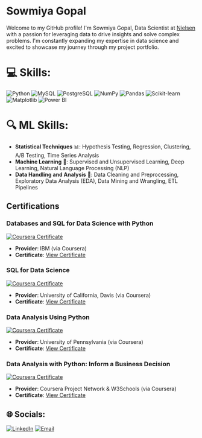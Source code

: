 # Sowmiya Gopal
Welcome to my GitHub profile! I'm Sowmiya Gopal, Data Scientist at [Nielsen](https://www.nielsen.com/) with a passion for leveraging data to drive insights and solve complex problems. I'm constantly expanding my expertise in data science and excited to showcase my journey through my project portfolio.

# 💻 Skills:
![Python](https://img.shields.io/badge/python-3670A0?style=for-the-badge&logo=python&logoColor=ffdd54) 
![MySQL](https://img.shields.io/badge/mysql-4479A1.svg?style=for-the-badge&logo=mysql&logoColor=white) 
![PostgreSQL](https://img.shields.io/badge/postgres-%23316192.svg?style=for-the-badge&logo=postgresql&logoColor=white) 
![NumPy](https://img.shields.io/badge/numpy-%23013243.svg?style=for-the-badge&logo=numpy&logoColor=white) 
![Pandas](https://img.shields.io/badge/pandas-%23150458.svg?style=for-the-badge&logo=pandas&logoColor=white) 
![Scikit-learn](https://img.shields.io/badge/scikit--learn-%23F7931E.svg?style=for-the-badge&logo=scikit-learn&logoColor=white) 
![Matplotlib](https://img.shields.io/badge/Matplotlib-%23ffffff.svg?style=for-the-badge&logo=Matplotlib&logoColor=black) 
![Power BI](https://img.shields.io/badge/power_bi-F2C811?style=for-the-badge&logo=powerbi&logoColor=black)

# 🔍 ML Skills:
- **Statistical Techniques** 📊: Hypothesis Testing, Regression, Clustering, A/B Testing, Time Series Analysis  
- **Machine Learning** 🤖: Supervised and Unsupervised Learning, Deep Learning, Natural Language Processing (NLP)  
- **Data Handling and Analysis** 🧹: Data Cleaning and Preprocessing, Exploratory Data Analysis (EDA), Data Mining and Wrangling, ETL Pipelines

## Certifications

### Databases and SQL for Data Science with Python
[![Coursera Certificate](https://img.shields.io/badge/Coursera-Databases%20and%20SQL-blue)](https://coursera.org/share/ec7a967feb653232b4b24107eabc2023)
- **Provider**: IBM (via Coursera)
- **Certificate**: [View Certificate](https://coursera.org/share/ec7a967feb653232b4b24107eabc2023)

### SQL for Data Science
[![Coursera Certificate](https://img.shields.io/badge/Coursera-SQL%20for%20Data%20Science-blue)](https://coursera.org/share/a1ac59f644de259a9e52c8578c86937b)
- **Provider**: University of California, Davis (via Coursera)
- **Certificate**: [View Certificate](https://coursera.org/share/a1ac59f644de259a9e52c8578c86937b)

### Data Analysis Using Python
[![Coursera Certificate](https://img.shields.io/badge/Coursera-Data%20Analysis%20Using%20Python-blue)](https://coursera.org/share/d67214568e7cd3c80b5362193cc2cba7)
- **Provider**: University of Pennsylvania (via Coursera)
- **Certificate**: [View Certificate](https://coursera.org/share/d67214568e7cd3c80b5362193cc2cba7)

### Data Analysis with Python: Inform a Business Decision
[![Coursera Certificate](https://img.shields.io/badge/Coursera-Data%20Analysis%20with%20Python-blue)](https://coursera.org/share/f9cf5c02c3b3d1541988c8f4b5902d46)
- **Provider**: Coursera Project Network & W3Schools (via Coursera)
- **Certificate**: [View Certificate](https://coursera.org/share/f9cf5c02c3b3d1541988c8f4b5902d46)


## 🌐 Socials:
[![LinkedIn](https://img.shields.io/badge/LinkedIn-%230077B5.svg?logo=linkedin&logoColor=white)](https://www.linkedin.com/in/sowmiya-gopal38) [![Email](https://img.shields.io/badge/Email-D14836?logo=gmail&logoColor=white)](mailto:sowmiyagopalvg@gmail.com) 



